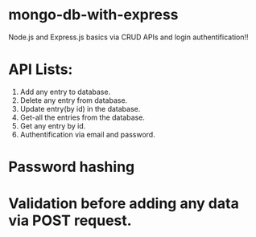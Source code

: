 # mongo-db-with-express
Node.js and Express.js basics via CRUD APIs and login authentification!!
# API Lists:
1. Add any entry to database.
2. Delete any entry from database.
3. Update entry(by id) in the database.
4. Get-all the entries from the database.
5. Get any entry by id.
6. Authentification via email and password.

# Password hashing
# Validation before adding any data via POST request.
